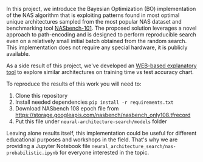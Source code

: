In this project, we introduce the Bayesian Optimization (BO) implementation of the NAS algorithm that is exploiting patterns found in most optimal unique architectures sampled from the most popular NAS dataset and benchmarking tool [NASbench-101](https://github.com/google-research/nasbench). The proposed solution leverages a novel approach to path-encoding and is designed to perform reproducible search even on a relatively small initial batch obtained from the random search. This implementation does not require any special hardware, it is publicly available.

As a side result of this project, we've developed an [WEB-based explanatory tool](https://volodymyrlut.github.io/masters-project) to explore similar architectures on training time vs test accuracy chart.

To reproduce the results of this work you will need to:

1. Clone this repository
2. Install needed dependencies `pip install -r requirements.txt`
3. Download NASbench 108 epoch file from https://storage.googleapis.com/nasbench/nasbench_only108.tfrecord
4. Put this file under `neural-architecture-search/models` folder

Leaving alone results itself, this implementation could be useful for different educational purposes and workshops in the field. That's why we are providing a Jupyter Notebook file `neural_architecture_search/nas-probabilistic.ipynb` for everyone interested in the topic.
